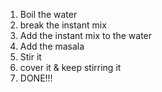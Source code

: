 1. Boil the water
2. break the instant mix
3. Add the instant mix to the water
4. Add the masala
5. Stir it
6. cover it & keep stirring it
7. DONE!!!